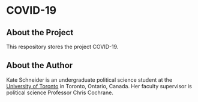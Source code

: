 # COVID-19

## About the Project

This respository stores the project COVID-19.

## About the Author

Kate Schneider is an undergraduate political science student at the [University of Toronto](https://www.politics.utoronto.ca) in Toronto, Ontario, Canada. Her faculty supervisor is political science Professor Chris Cochrane.

